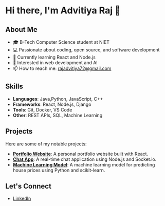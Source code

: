# Hi there, I'm Advitiya Raj 👋

## About Me

- 🎓 B-Tech Computer Science student at NIET
- 💻 Passionate about coding, open source, and software development
- 🌱 Currently learning React and Node.js
- 🚀 Interested in web development and AI
- 📫 How to reach me: rajadvitiya72@gmail.com

## Skills

- **Languages**:  Java,Python, JavaScript, C++
- **Frameworks**: React, Node.js, Django
- **Tools**: Git, Docker, VS Code
- **Other**: REST APIs, SQL, Machine Learning

## Projects

Here are some of my notable projects:

- [**Portfolio Website**](https://github.com/rajadvitiya/portfolio): A personal portfolio website built with React.
- [**Chat App**](https://github.com/rajadvitiya/chat-app): A real-time chat application using Node.js and Socket.io.
- [**Machine Learning Model**](https://github.com/rajadvitiya/ml-model): A machine learning model for predicting house prices using Python and scikit-learn.

## Let's Connect

- [LinkedIn](https://linkedin.com/in/yourprofile)
